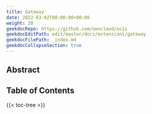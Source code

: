 ```yaml
---
title: Gateway
date: 2022-03-02T00:00:00+00:00
weight: 20
geekdocRepo: https://github.com/owncloud/ocis
geekdocEditPath: edit/master/docs/extensions/gateway
geekdocFilePath: _index.md
geekdocCollapseSection: true
---
```


## Abstract


## Table of Contents

{{< toc-tree >}}
